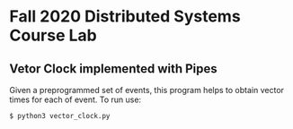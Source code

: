 # Fall 2020 Distributed Systems Course Lab
## Vetor Clock implemented with Pipes
Given a preprogrammed set of events, this program helps to obtain vector times for each of event. To run use:
```
$ python3 vector_clock.py
```

